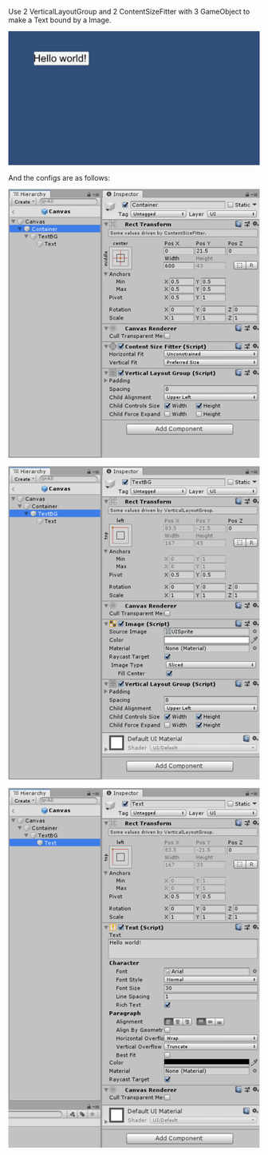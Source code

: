Use 2 VerticalLayoutGroup and 2 ContentSizeFitter with 3 GameObject to make a Text bound by a Image.

![record](ScreenShots/record.gif)

And the configs are as follows:

![record](ScreenShots/Root.png)

![record](ScreenShots/TextBG.png)

![record](ScreenShots/Text.png)